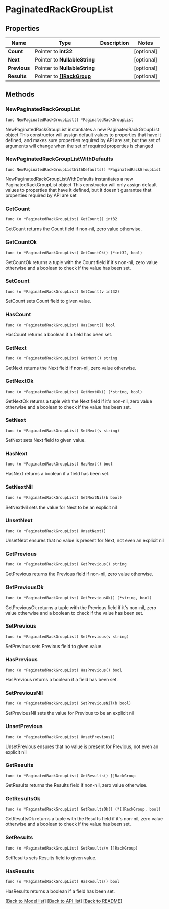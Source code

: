 # PaginatedRackGroupList

## Properties

Name | Type | Description | Notes
------------ | ------------- | ------------- | -------------
**Count** | Pointer to **int32** |  | [optional] 
**Next** | Pointer to **NullableString** |  | [optional] 
**Previous** | Pointer to **NullableString** |  | [optional] 
**Results** | Pointer to [**[]RackGroup**](RackGroup.md) |  | [optional] 

## Methods

### NewPaginatedRackGroupList

`func NewPaginatedRackGroupList() *PaginatedRackGroupList`

NewPaginatedRackGroupList instantiates a new PaginatedRackGroupList object
This constructor will assign default values to properties that have it defined,
and makes sure properties required by API are set, but the set of arguments
will change when the set of required properties is changed

### NewPaginatedRackGroupListWithDefaults

`func NewPaginatedRackGroupListWithDefaults() *PaginatedRackGroupList`

NewPaginatedRackGroupListWithDefaults instantiates a new PaginatedRackGroupList object
This constructor will only assign default values to properties that have it defined,
but it doesn't guarantee that properties required by API are set

### GetCount

`func (o *PaginatedRackGroupList) GetCount() int32`

GetCount returns the Count field if non-nil, zero value otherwise.

### GetCountOk

`func (o *PaginatedRackGroupList) GetCountOk() (*int32, bool)`

GetCountOk returns a tuple with the Count field if it's non-nil, zero value otherwise
and a boolean to check if the value has been set.

### SetCount

`func (o *PaginatedRackGroupList) SetCount(v int32)`

SetCount sets Count field to given value.

### HasCount

`func (o *PaginatedRackGroupList) HasCount() bool`

HasCount returns a boolean if a field has been set.

### GetNext

`func (o *PaginatedRackGroupList) GetNext() string`

GetNext returns the Next field if non-nil, zero value otherwise.

### GetNextOk

`func (o *PaginatedRackGroupList) GetNextOk() (*string, bool)`

GetNextOk returns a tuple with the Next field if it's non-nil, zero value otherwise
and a boolean to check if the value has been set.

### SetNext

`func (o *PaginatedRackGroupList) SetNext(v string)`

SetNext sets Next field to given value.

### HasNext

`func (o *PaginatedRackGroupList) HasNext() bool`

HasNext returns a boolean if a field has been set.

### SetNextNil

`func (o *PaginatedRackGroupList) SetNextNil(b bool)`

 SetNextNil sets the value for Next to be an explicit nil

### UnsetNext
`func (o *PaginatedRackGroupList) UnsetNext()`

UnsetNext ensures that no value is present for Next, not even an explicit nil
### GetPrevious

`func (o *PaginatedRackGroupList) GetPrevious() string`

GetPrevious returns the Previous field if non-nil, zero value otherwise.

### GetPreviousOk

`func (o *PaginatedRackGroupList) GetPreviousOk() (*string, bool)`

GetPreviousOk returns a tuple with the Previous field if it's non-nil, zero value otherwise
and a boolean to check if the value has been set.

### SetPrevious

`func (o *PaginatedRackGroupList) SetPrevious(v string)`

SetPrevious sets Previous field to given value.

### HasPrevious

`func (o *PaginatedRackGroupList) HasPrevious() bool`

HasPrevious returns a boolean if a field has been set.

### SetPreviousNil

`func (o *PaginatedRackGroupList) SetPreviousNil(b bool)`

 SetPreviousNil sets the value for Previous to be an explicit nil

### UnsetPrevious
`func (o *PaginatedRackGroupList) UnsetPrevious()`

UnsetPrevious ensures that no value is present for Previous, not even an explicit nil
### GetResults

`func (o *PaginatedRackGroupList) GetResults() []RackGroup`

GetResults returns the Results field if non-nil, zero value otherwise.

### GetResultsOk

`func (o *PaginatedRackGroupList) GetResultsOk() (*[]RackGroup, bool)`

GetResultsOk returns a tuple with the Results field if it's non-nil, zero value otherwise
and a boolean to check if the value has been set.

### SetResults

`func (o *PaginatedRackGroupList) SetResults(v []RackGroup)`

SetResults sets Results field to given value.

### HasResults

`func (o *PaginatedRackGroupList) HasResults() bool`

HasResults returns a boolean if a field has been set.


[[Back to Model list]](../README.md#documentation-for-models) [[Back to API list]](../README.md#documentation-for-api-endpoints) [[Back to README]](../README.md)


